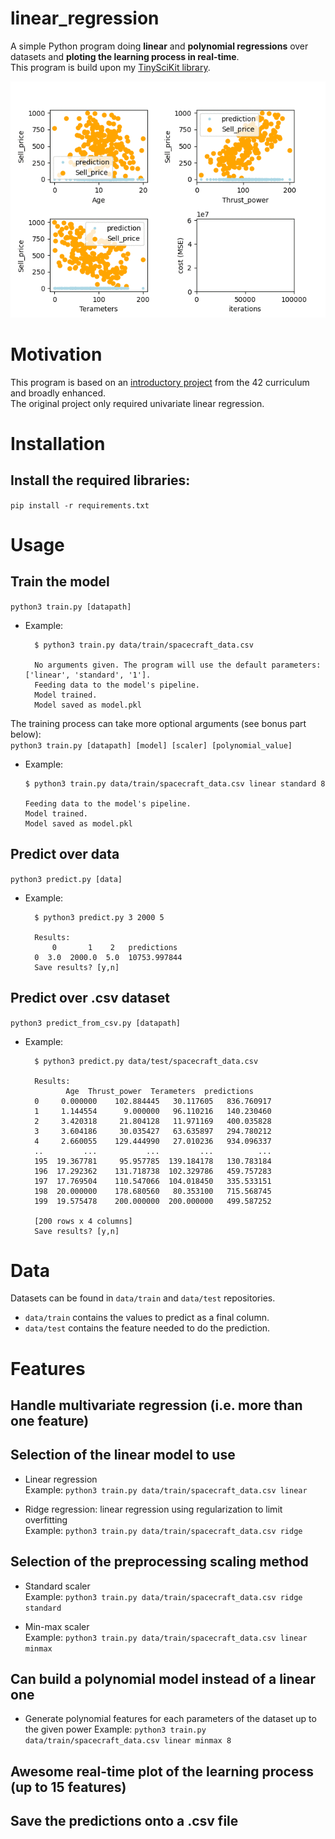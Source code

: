 # linear_regression
A simple Python program doing **linear** and **polynomial regressions** over datasets and **ploting the learning process in real-time**.  
This program is build upon my [TinySciKit library]().  

![img](assets/multivar_reg.gif)



# Motivation
This program is based on an [introductory project](https://cdn.intra.42.fr/pdf/pdf/455/ft_linear_regression.fr.pdf "Suject here!") from the 42 curriculum and broadly enhanced.  
The original project only required univariate linear regression.


# Installation
## Install the required libraries: 
`pip install -r requirements.txt`

# Usage
## Train the model
`python3 train.py [datapath]`
* Example:   
  ```
    $ python3 train.py data/train/spacecraft_data.csv

    No arguments given. The program will use the default parameters: ['linear', 'standard', '1'].
    Feeding data to the model's pipeline.
    Model trained.
    Model saved as model.pkl
  ```


The training process can take more optional arguments (see bonus part below):  
`python3 train.py [datapath] [model] [scaler] [polynomial_value]`
*   Example:
    ```
    $ python3 train.py data/train/spacecraft_data.csv linear standard 8
    
    Feeding data to the model's pipeline.
    Model trained.
    Model saved as model.pkl
    ```

## Predict over data 
`python3 predict.py [data]`
* Example:
  ``` 
    $ python3 predict.py 3 2000 5

    Results:
        0       1    2   predictions
    0  3.0  2000.0  5.0  10753.997844
    Save results? [y,n]
  ```

## Predict over .csv dataset 
`python3 predict_from_csv.py [datapath]`
* Example:
  ```
    $ python3 predict.py data/test/spacecraft_data.csv

    Results:
           Age  Thrust_power  Terameters  predictions
    0     0.000000    102.884445   30.117605   836.760917
    1     1.144554      9.000000   96.110216   140.230460
    2     3.420318     21.804128   11.971169   400.035828
    3     3.604186     30.035427   63.635897   294.780212
    4     2.660055    129.444990   27.010236   934.096337
    ..         ...           ...         ...          ...
    195  19.367781     95.957785  139.184178   130.783184
    196  17.292362    131.718738  102.329786   459.757283
    197  17.769504    110.547066  104.018450   335.533151
    198  20.000000    178.680560   80.353100   715.568745
    199  19.575478    200.000000  200.000000   499.587252

    [200 rows x 4 columns]
    Save results? [y,n]
  ```


# Data
Datasets can be found in `data/train` and `data/test` repositories.
*  `data/train` contains the values to predict as a final column.
*  `data/test` contains the feature needed to do the prediction.

# Features
## Handle multivariate regression (i.e. more than one feature)

## Selection of the linear model to use
* Linear regression  
  Example: `python3 train.py data/train/spacecraft_data.csv linear`

* Ridge regression: linear regression using regularization to limit overfitting  
  Example: `python3 train.py data/train/spacecraft_data.csv ridge`

## Selection of the preprocessing scaling method 
* Standard scaler  
  Example: `python3 train.py data/train/spacecraft_data.csv ridge standard`
  
* Min-max scaler  
  Example: `python3 train.py data/train/spacecraft_data.csv linear minmax`

## Can build a polynomial model instead of a linear one
  * Generate polynomial features for each parameters of the dataset up to the given power
  Example: `python3 train.py data/train/spacecraft_data.csv linear minmax 8`

## Awesome real-time plot of the learning process (up to 15 features)

## Save the predictions onto a .csv file
